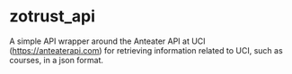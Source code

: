 # zotrust_api
A simple API wrapper around the Anteater API at UCI (https://anteaterapi.com) for retrieving information related to UCI, such as courses, in a json format.
